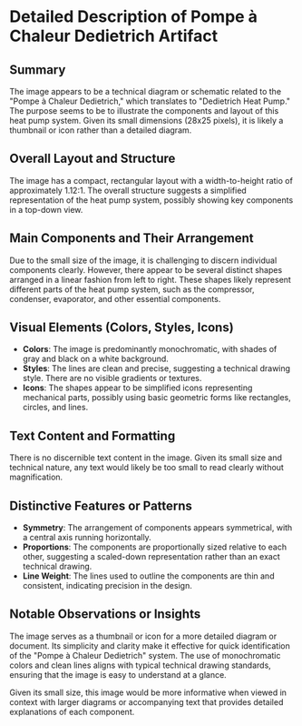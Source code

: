 # Detailed Description of Pompe à Chaleur Dedietrich Artifact

## Summary
The image appears to be a technical diagram or schematic related to the "Pompe à Chaleur Dedietrich," which translates to "Dedietrich Heat Pump." The purpose seems to be to illustrate the components and layout of this heat pump system. Given its small dimensions (28x25 pixels), it is likely a thumbnail or icon rather than a detailed diagram.

## Overall Layout and Structure
The image has a compact, rectangular layout with a width-to-height ratio of approximately 1.12:1. The overall structure suggests a simplified representation of the heat pump system, possibly showing key components in a top-down view.

## Main Components and Their Arrangement
Due to the small size of the image, it is challenging to discern individual components clearly. However, there appear to be several distinct shapes arranged in a linear fashion from left to right. These shapes likely represent different parts of the heat pump system, such as the compressor, condenser, evaporator, and other essential components.

## Visual Elements (Colors, Styles, Icons)
- **Colors**: The image is predominantly monochromatic, with shades of gray and black on a white background.
- **Styles**: The lines are clean and precise, suggesting a technical drawing style. There are no visible gradients or textures.
- **Icons**: The shapes appear to be simplified icons representing mechanical parts, possibly using basic geometric forms like rectangles, circles, and lines.

## Text Content and Formatting
There is no discernible text content in the image. Given its small size and technical nature, any text would likely be too small to read clearly without magnification.

## Distinctive Features or Patterns
- **Symmetry**: The arrangement of components appears symmetrical, with a central axis running horizontally.
- **Proportions**: The components are proportionally sized relative to each other, suggesting a scaled-down representation rather than an exact technical drawing.
- **Line Weight**: The lines used to outline the components are thin and consistent, indicating precision in the design.

## Notable Observations or Insights
The image serves as a thumbnail or icon for a more detailed diagram or document. Its simplicity and clarity make it effective for quick identification of the "Pompe à Chaleur Dedietrich" system. The use of monochromatic colors and clean lines aligns with typical technical drawing standards, ensuring that the image is easy to understand at a glance.

Given its small size, this image would be more informative when viewed in context with larger diagrams or accompanying text that provides detailed explanations of each component.